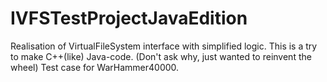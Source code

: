 # IVFSTestProjectJavaEdition
Realisation of VirtualFileSystem interface with simplified logic.
This is a try to make C++(like) Java-code. (Don't ask why, just wanted to reinvent the wheel)
Test case for WarHammer40000.
